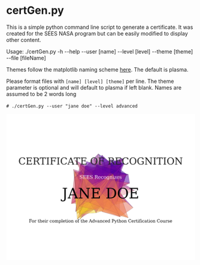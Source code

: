 # certGen.py

This is a simple python command line script to generate a certificate. It was
created for the SEES NASA program but can be easily modified to display other
content.

Usage:
./certGen.py -h --help --user [name] --level [level] --theme [theme] --file [fileName]

Themes follow the matplotlib naming scheme
[here](https://matplotlib.org/3.2.1/tutorials/colors/colormaps.html). The
default is plasma.

Please format files with `[name] [level] [theme]` per line. The theme parameter
is optional and will default to plasma if left blank. Names are assumed to be
2 words long

`# ./certGen.py --user "jane doe" --level advanced`

![janeDoeCert](JaneDoeAdvanced.png)
